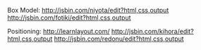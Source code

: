 Box Model: 
http://jsbin.com/niyota/edit?html,css,output
http://jsbin.com/fotiki/edit?html,css,output

Positioning: http://learnlayout.com/
http://jsbin.com/kihora/edit?html,css,output
http://jsbin.com/redonu/edit?html,css,output
